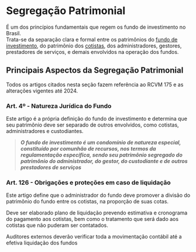 # Segregação Patrimonial
É um dos princípios fundamentais que regem os fundo de investimento no Brasil.<br>
Trata-se da separação clara e formal entre os patrimônios do [fundo de investimento](Definicao-fundos-investimentos.md/#18-fundo-de-investimento), do patrimônio dos [cotistas](./Definicao-fundos-investimentos.md#10-cotista), dos administradores, gestores, prestadores de serviços, e demais envolvidos na operação dos fundos.

## Principais Aspectos da Segregação Patrimonial
Todos os artigos citados nesta seção fazem referência ao RCVM 175 e as alterações vigentes até 2024.
### Art. 4º - Natureza Jurídica do Fundo
Este artigo é a própria definição do fundo de investimento e determina que seu patrimônio deve ser separado de outros envolvidos, como cotistas, administradores e custodiantes.
> ***O fundo de investimento é um condomínio de natureza especial, constituído por comunhão de recursos, nos termos da regulamentação específica, sendo seu patrimônio segregado do patrimônio do administrador, do gestor, do custodiante e de outros prestadores de serviços***

### Art. 126 - Obrigações e proteções em caso de liquidação
Este artigo define que o administrador do fundo deve promover a divisão do patrimônio do fundo entre os cotistas, na proporção de suas cotas. 

Deve ser elaborado plano de liquidação prevendo estimativa e cronograma do pagamento aos cotistas, bem como o tratamento que será dado aos cotistas que não puderam ser contatados.

Auditores externos deverão verificar toda a movimentação contábil até a efetiva liquidação dos fundos